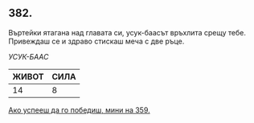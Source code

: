 ## 382.

Въртейки ятагана над главата си, усук-баасът връхлита срещу тебе.
Привеждаш се и здраво стискаш меча с две ръце.

_УСУК-БААС_

ЖИВОТ | СИЛА
--- | ---
14 | 8

[Ако успееш да го победиш, мини на 359.](./359)
